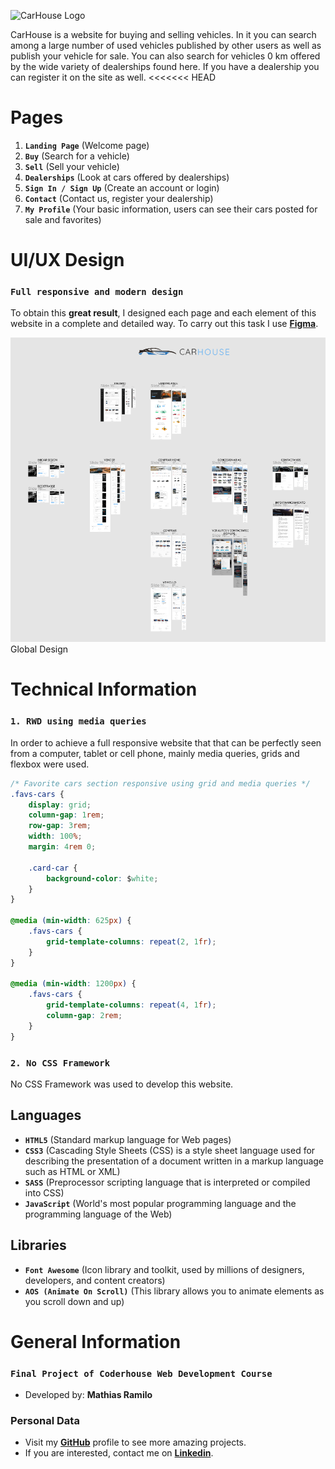 ![CarHouse Logo](./assets/img/logo/carhouse-logo.png)

CarHouse is a website for buying and selling vehicles. In it you can search among a large number of used vehicles published by other users as well as publish your vehicle for sale. You can also search for vehicles 0 km offered by the wide variety of dealerships found here. If you have a dealership you can register it on the site as well.
<<<<<<< HEAD

# Pages

1. **`Landing Page`** (Welcome page)
2. **`Buy`** (Search for a vehicle)
3. **`Sell`** (Sell your vehicle)
4. **`Dealerships`** (Look at cars offered by dealerships)
5. **`Sign In / Sign Up`** (Create an account or login)
6. **`Contact`** (Contact us, register your dealership)
7. **`My Profile`** (Your basic information, users can see their cars posted for sale and favorites)

# **UI/UX Design**

### `Full responsive and modern design`

To obtain this **great result**, I designed each page and each element of this website in a complete and detailed way. To carry out this task I use [**Figma**](https://www.figma.com/).

![Global Design](assets/img/design/global-design.png)
Global Design

# Technical Information

### `1. RWD using media queries`

In order to achieve a full responsive website that that can be perfectly seen from a computer, tablet or cell phone, mainly media queries, grids and flexbox were used.

```css
/* Favorite cars section responsive using grid and media queries */
.favs-cars {
    display: grid;
    column-gap: 1rem;
    row-gap: 3rem;
    width: 100%;
    margin: 4rem 0;

    .card-car {
        background-color: $white;
    }
}

@media (min-width: 625px) {
    .favs-cars {
        grid-template-columns: repeat(2, 1fr);
    }
}

@media (min-width: 1200px) {
    .favs-cars {
        grid-template-columns: repeat(4, 1fr);
        column-gap: 2rem;
    }
}
```

### `2. No CSS Framework`

No CSS Framework was used to develop this website.

## Languages

* **`HTML5`** (Standard markup language for Web pages)
* **`CSS3`** (Cascading Style Sheets (CSS) is a style sheet language used for describing the presentation of a document written in a markup language such as HTML or XML)
* **`SASS`** (Preprocessor scripting language that is interpreted or compiled into CSS)
* **`JavaScript`** (World's most popular programming language and the programming language of the Web)

## Libraries

* **`Font Awesome`** (Icon library and toolkit, used by millions of designers, developers, and content creators)
* **`AOS (Animate On Scroll)`** (This library allows you to animate elements as you scroll down and up)

# General Information

### `Final Project of Coderhouse Web Development Course`

* Developed by: **Mathias Ramilo**

### **Personal Data**

* Visit my [**GitHub**](https://github.com/mathiramilo) profile to see more amazing projects.
* If you are interested, contact me on [**Linkedin**](https://www.linkedin.com/in/mathias-ramilo/).
